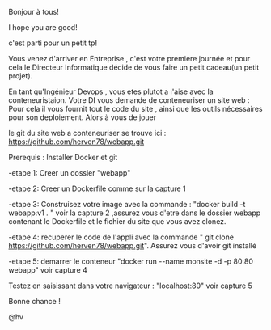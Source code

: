  Bonjour à tous!

I hope you are good!

c'est parti pour un petit tp!

Vous venez d'arriver en Entreprise , c'est votre premiere journée et pour cela le Directeur Informatique 
décide de vous faire un petit cadeau(un petit projet).

En tant qu'Ingénieur Devops , vous etes plutot a l'aise avec la conteneuristaion.
Votre DI vous demande de conteneuriser un site web : Pour cela il vous fournit tout le code du site , ainsi que les outils nécessaires pour son deploiement. 
Alors à vous de jouer

le git du site web a conteneuriser se trouve ici  : https://github.com/herven78/webapp.git

Prerequis : Installer Docker et git

-etape 1: Creer un dossier "webapp"

-etape 2: Creer un Dockerfile comme sur la capture 1

-etape 3: Construisez votre image avec la commande : "docker build -t webapp:v1 . " voir la capture 2 ,assurez vous d'etre dans le dossier 
webapp contenant le Dockerfile et le fichier du site que vous avez clonez.

-etape 4: recuperer le code de l'appli avec la commande " git clone https://github.com/herven78/webapp.git". Assurez vous d'avoir git installé

-etape 5: demarrer le conteneur "docker run --name monsite -d -p 80:80 webapp" voir capture 4

Testez en saisissant dans votre navigateur :  "localhost:80" voir capture 5

Bonne chance !
 

@hv
